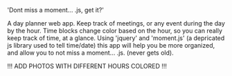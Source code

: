 'Dont miss a moment... .js, get it?'

A day planner web app. Keep track of meetings, or any event during the day by the hour. Time blocks change color based on the hour, so you can really keep track of time, at a glance. Using 'jquery' and 'moment.js' (a depricated js library used to tell time/date) this app will help you be more organized, and allow you to not miss a moment... .js. (never gets old). 

!!! ADD PHOTOS WITH DIFFERENT HOURS COLORED !!!